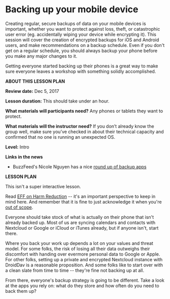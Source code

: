 Backing up your mobile device
=============================

Creating regular, secure backups of data on your mobile devices is important, whether you want to protect against loss, theft, or catastrophic user error (eg. accidentally wiping your device while encrypting it). This session will cover the creation of encrypted backups for iOS and Android users, and make recommendations on a backup schedule. Even if you don't get on a regular schedule, you should always backup your phone before you make any major changes to it.

Getting everyone started backing up their phones is a great way to make sure everyone leaves a workshop with something solidly accomplished.

**ABOUT THIS LESSON PLAN**

**Review date:** Dec 5, 2017

**Lesson duration:** This should take under an hour.

**What materials will participants need?** Any phones or tablets they want to protect.

**What materials will the instructor need?** If you don’t already know
the group well, make sure you’ve checked in about their technical
capacity and confirmed that no one is running an unexpected OS.



**Level:** Intro

**Links in the news**

+ BuzzFeed's Nicole Nguyen has a nice [round up of backup apps](https://www.buzzfeed.com/nicolenguyen/what-to-do-if-your-phones-storage-is-full)


**LESSON PLAN**

This isn't a super interactive lesson.

Read [EFF on Harm Reduction](https://sec.eff.org/articles/harm-reduction) -- it's an important perspective to keep in mind here. And remember that it is fine to just acknowledge it when you're [out of scope](https://sec.eff.org/articles/out-of-scope).

Everyone should take stock of what is actually on their phone that isn't already backed up. Most of us are syncing calendars and contacts with Nextcloud or Google or iCloud or iTunes already, but if anyone isn't, start there.

Where you back your work up depends a lot on your values and threat model. For some folks, the risk of losing all their data outweighs their discomfort with handing over evermore personal data to Google or Apple. For other folks, setting up a private and encrypted Nextcloud instance with DroidDav is a reasonable proposition. And some folks like to start over with a clean slate from time to time -- they're fine not backing up at all.

From there, everyone's backup strategy is going to be different. Take a look at the apps you rely on: what do they store and how often do you need to back them up?  
